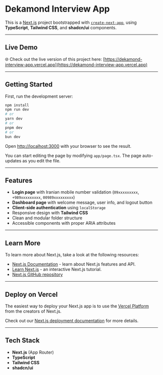 # Dekamond Interview App

This is a [Next.js](https://nextjs.org) project bootstrapped with [`create-next-app`](https://nextjs.org/docs/app/api-reference/cli/create-next-app), using **TypeScript**, **Tailwind CSS**, and **shadcn/ui** components.

---

## Live Demo

🌐 Check out the live version of this project here: [https://dekamond-interview-app.vercel.app](https://dekamond-interview-app.vercel.app)

---

## Getting Started

First, run the development server:

```bash
npm install
npm run dev
# or
yarn dev
# or
pnpm dev
# or
bun dev
```

Open [http://localhost:3000](http://localhost:3000) with your browser to see the result.

You can start editing the page by modifying `app/page.tsx`. The page auto-updates as you edit the file.

---

## Features

- **Login page** with Iranian mobile number validation (`09xxxxxxxxx`, `+989xxxxxxxxx`, `00989xxxxxxxxx`)
- **Dashboard page** with welcome message, user info, and logout button
- **Client-side authentication** using `localStorage`
- Responsive design with **Tailwind CSS**
- Clean and modular folder structure
- Accessible components with proper ARIA attributes

---

## Learn More

To learn more about Next.js, take a look at the following resources:

- [Next.js Documentation](https://nextjs.org/docs) - learn about Next.js features and API.
- [Learn Next.js](https://nextjs.org/learn) - an interactive Next.js tutorial.
- [Next.js GitHub repository](https://github.com/vercel/next.js)

---

## Deploy on Vercel

The easiest way to deploy your Next.js app is to use the [Vercel Platform](https://vercel.com/new?utm_medium=default-template&filter=next.js&utm_source=create-next-app&utm_campaign=create-next-app-readme) from the creators of Next.js.

Check out our [Next.js deployment documentation](https://nextjs.org/docs/app/building-your-application/deploying) for more details.

---

## Tech Stack

- **Next.js** (App Router)
- **TypeScript**
- **Tailwind CSS**
- **shadcn/ui**
